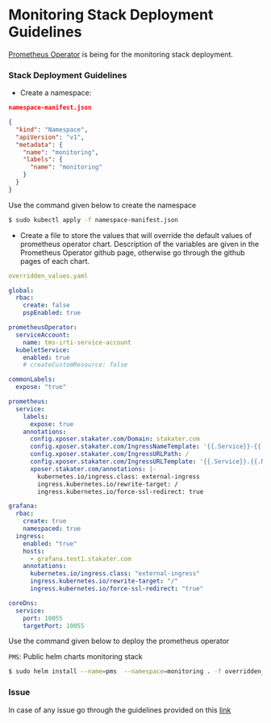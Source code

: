 # Monitoring Stack Deployment Guidelines

[Prometheus Operator](https://github.com/helm/charts/tree/master/stable/prometheus-operator) is being for the monitoring stack deployment. 

### Stack Deployment Guidelines

- Create a namespace:

```json
namespace-manifest.json

{ 
  "kind": "Namespace", 
  "apiVersion": "v1", 
  "metadata": { 
    "name": "monitoring", 
    "labels": { 
      "name": "monitoring" 
    } 
  } 
}
```
Use the command given below to create the namespace
```bash
$ sudo kubectl apply -f namespace-manifest.json
```

- Create a file to store the values that will override the default values of prometheus operator chart. Description of the variables are given in the Prometheus Operator github page, otherwise go through the github pages of each chart. 

```yaml
overridden_values.yaml

global:
  rbac:
    create: false
    pspEnabled: true

prometheusOperator:
  serviceAccount:
    name: tms-irti-service-account
  kubeletService:
    enabled: true
    # createCustomResource: false

commonLabels:
  expose: "true"

prometheus:
  service:
    labels:
      expose: true
    annotations:
      config.xposer.stakater.com/Domain: stakater.com
      config.xposer.stakater.com/IngressNameTemplate: '{{.Service}}-{{.Namespace}}'
      config.xposer.stakater.com/IngressURLPath: /
      config.xposer.stakater.com/IngressURLTemplate: '{{.Service}}.{{.Namespace}}.{{.Domain}}'
      xposer.stakater.com/annotations: |-
        kubernetes.io/ingress.class: external-ingress
        ingress.kubernetes.io/rewrite-target: /
        ingress.kubernetes.io/force-ssl-redirect: true

grafana:
  rbac:
    create: true
    namespaced: true
  ingress:
    enabled: "true"
    hosts:
      - grafana.test1.stakater.com
    annotations:
      kubernetes.io/ingress.class: "external-ingress"
      ingress.kubernetes.io/rewrite-target: "/"
      ingress.kubernetes.io/force-ssl-redirect: "true"

coreDns:
  service:
    port: 10055
    targetPort: 10055


```
Use the command given below to deploy the prometheus operator

`PMS`: Public helm charts monitoring stack
```bash
$ sudo helm install --name=pms  --namespace=monitoring . -f overridden_values.yaml
```


### Issue
In case of any issue go through the guidelines provided on this [link](https://github.com/helm/charts/tree/master/stable/prometheus-operator) 